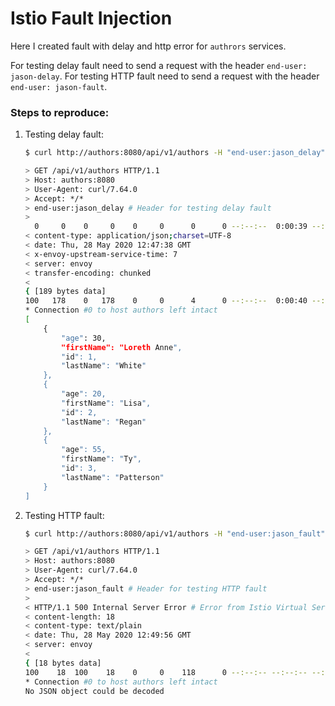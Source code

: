 # Istio Fault Injection
Here I created fault with delay and http error for `authrors` services.

For testing delay fault need to send a request with the header `end-user: jason-delay`. For testing HTTP fault need to send a request with the header `end-user: jason-fault`.

### Steps to reproduce:
1. Testing delay fault:
    ```bash
    $ curl http://authors:8080/api/v1/authors -H "end-user:jason_delay" -v  | python -m json.tool
    ```
    
    ```bash
    > GET /api/v1/authors HTTP/1.1
    > Host: authors:8080
    > User-Agent: curl/7.64.0
    > Accept: */*
    > end-user:jason_delay # Header for testing delay fault
    >
      0     0    0     0    0     0      0      0 --:--:--  0:00:39 --:--:--     0< HTTP/1.1 200 OK
    < content-type: application/json;charset=UTF-8
    < date: Thu, 28 May 2020 12:47:38 GMT
    < x-envoy-upstream-service-time: 7
    < server: envoy
    < transfer-encoding: chunked
    <
    { [189 bytes data]
    100   178    0   178    0     0      4      0 --:--:--  0:00:40 --:--:--    47 # We have a delay of 40 sec
    * Connection #0 to host authors left intact
    [
        {
            "age": 30,
            "firstName": "Loreth Anne",
            "id": 1,
            "lastName": "White"
        },
        {
            "age": 20,
            "firstName": "Lisa",
            "id": 2,
            "lastName": "Regan"
        },
        {
            "age": 55,
            "firstName": "Ty",
            "id": 3,
            "lastName": "Patterson"
        }
    ]
    ```
2. Testing HTTP fault:
    ```bash
    $ curl http://authors:8080/api/v1/authors -H "end-user:jason_fault" -v  | python -m json.tool
    ```
    
    ```bash
    > GET /api/v1/authors HTTP/1.1
    > Host: authors:8080
    > User-Agent: curl/7.64.0
    > Accept: */*
    > end-user:jason_fault # Header for testing HTTP fault
    >
    < HTTP/1.1 500 Internal Server Error # Error from Istio Virtual Service
    < content-length: 18
    < content-type: text/plain
    < date: Thu, 28 May 2020 12:49:56 GMT
    < server: envoy
    <
    { [18 bytes data]
    100    18  100    18    0     0    118      0 --:--:-- --:--:-- --:--:--   120
    * Connection #0 to host authors left intact
    No JSON object could be decoded
    ```
